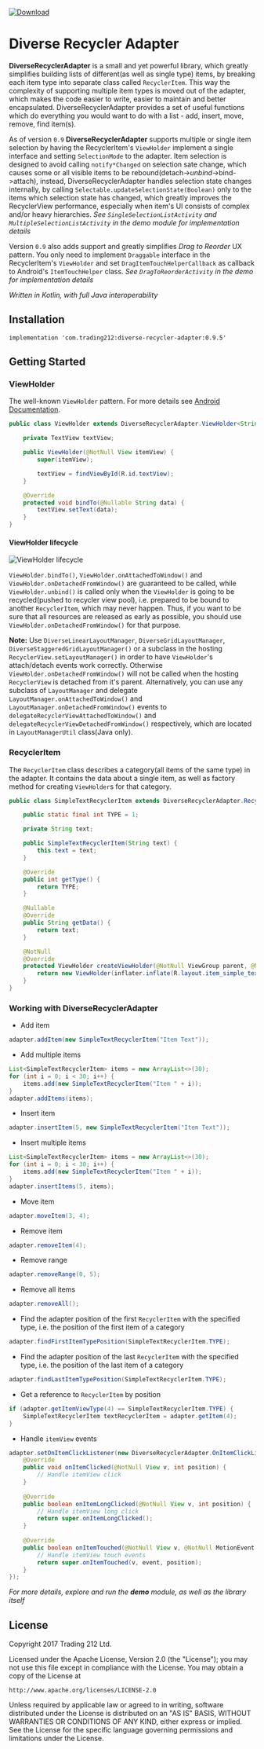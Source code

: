 [ ![Download](https://api.bintray.com/packages/trading-212/maven/diverse-recycler-adapter/images/download.svg) ](https://bintray.com/trading-212/maven/diverse-recycler-adapter/_latestVersion)

# Diverse Recycler Adapter

**DiverseRecyclerAdapter** is a small and yet powerful library, which greatly simplifies building lists of different(as well as single type) items, by breaking each item type into separate class called `RecyclerItem`. This way the complexity of supporting multiple item types is moved out of the adapter, which makes the code easier to write, easier to maintain and better encapsulated. DiverseRecyclerAdapter provides a set of useful functions which do everything you would want to do with a list - add, insert, move, remove, find item(s).

As of version `0.9` **DiverseRecyclerAdapter** supports multiple or single item selection by having the RecyclerItem's `ViewHolder` implement a single interface and setting `SelectionMode` to the adapter. Item selection is designed to avoid calling `notify*Changed` on selection sate change, which causes some or all visible items to be rebound(detach->*unbind*->bind->attach), instead, DiverseRecyclerAdapter handles selection state changes internally, by calling `Selectable.updateSelectionState(Boolean)` only to the items which selection state has changed, which greatly improves the RecyclerView performance, especially when item's UI consists of complex and/or heavy hierarchies.
*See `SingleSelectionListActivity` and `MultipleSelectionListActivity` in the demo module for implementation details*

Version `0.9` also adds support and greatly simplifies *Drag to Reorder* UX pattern. You only need to implement `Draggable` interface in the RecyclerItem's `ViewHolder` and set `DragItemTouchHelperCallback` as callback to Android's `ItemTouchHelper` class. 
*See `DragToReorderActivity` in the demo for implementation details*

*Written in Kotlin, with full Java interoperability*

## Installation

```implementation 'com.trading212:diverse-recycler-adapter:0.9.5'```

## Getting Started

### ViewHolder

The well-known `ViewHolder` pattern. For more details see [Android Documentation](https://developer.android.com/reference/android/support/v7/widget/RecyclerView.ViewHolder.html).

```java
public class ViewHolder extends DiverseRecyclerAdapter.ViewHolder<String> {

    private TextView textView;

    public ViewHolder(@NotNull View itemView) {
        super(itemView);

        textView = findViewById(R.id.textView);
    }

    @Override
    protected void bindTo(@Nullable String data) {
        textView.setText(data);
    }
}
```

#### ViewHolder lifecycle

![ViewHolder lifecycle](docs/ViewHolderLifecycle.png)

`ViewHolder.bindTo()`, `ViewHolder.onAttachedToWindow()` and `ViewHolder.onDetachedFromWindow()` are guaranteed to be called, while `ViewHolder.unbind()` is called only when the `ViewHolder` is going to be recycled(pushed to recycler view pool), i.e. prepared to be bound to another `RecyclerItem`, which may never happen. Thus, if you want to be sure that all resources are released as early as possible, you should use `ViewHolder.onDetachedFromWindow()` for that purpose. 

**Note:** Use `DiverseLinearLayoutManager`, `DiverseGridLayoutManager`, `DiverseStaggeredGridLayoutManager()` or a subclass in the hosting `RecyclerView.setLayoutManager()` in order to have `ViewHolder`'s attach/detach events work correctly. Otherwise `ViewHolder.onDetachedFromWindow()` will not be called when the hosting `RecyclerView` is detached from it's parent. Alternatively, you can use any subclass of `LayoutManager` and delegate `LayoutManager.onAttachedToWindow()` and `LayoutManager.onDetachedFromWindow()` events to `delegateRecyclerViewAttachedToWindow()` and `delegateRecyclerViewDetachedFromWindow()` respectively, which are located in `LayoutManagerUtil` class(Java only).

### RecyclerItem

The `RecyclerItem` class describes a category(all items of the same type) in the adapter. It contains the data about a single item, as well as factory method for creating `ViewHolder`s for that category.

```java
public class SimpleTextRecyclerItem extends DiverseRecyclerAdapter.RecyclerItem<String, ViewHolder> {

    public static final int TYPE = 1;

    private String text;

    public SimpleTextRecyclerItem(String text) {
        this.text = text;
    }

    @Override
    public int getType() {
        return TYPE;
    }

    @Nullable
    @Override
    public String getData() {
        return text;
    }

    @NotNull
    @Override
    protected ViewHolder createViewHolder(@NotNull ViewGroup parent, @NotNull LayoutInflater inflater) {
        return new ViewHolder(inflater.inflate(R.layout.item_simple_text, parent, false));
    }
}

```

### Working with DiverseRecyclerAdapter

- Add item
```java
adapter.addItem(new SimpleTextRecyclerItem("Item Text"));
```
- Add multiple items
```java
List<SimpleTextRecyclerItem> items = new ArrayList<>(30);
for (int i = 0; i < 30; i++) {
    items.add(new SimpleTextRecyclerItem("Item " + i));
}  
adapter.addItems(items);
```
- Insert item
```java
adapter.insertItem(5, new SimpleTextRecyclerItem("Item Text"));
```
- Insert multiple items
```java
List<SimpleTextRecyclerItem> items = new ArrayList<>(30);
for (int i = 0; i < 30; i++) {
    items.add(new SimpleTextRecyclerItem("Item " + i));
}  
adapter.insertItems(5, items);
```
- Move item
```java
adapter.moveItem(3, 4);
```
- Remove item
```java
adapter.removeItem(4);
```
- Remove range
```java
adapter.removeRange(0, 5);
```
- Remove all items
```java
adapter.removeAll();
```
- Find the adapter position of the first `RecyclerItem` with the specified type, i.e. the position of the first item of a category
```java
adapter.findFirstItemTypePosition(SimpleTextRecyclerItem.TYPE);
```
- Find the adapter position of the last `RecyclerItem` with the specified type, i.e. the position of the last item of a category
```java
adapter.findLastItemTypePosition(SimpleTextRecyclerItem.TYPE);
```
- Get a reference to `RecyclerItem` by position
```java
if (adapter.getItemViewType(4) == SimpleTextRecyclerItem.TYPE) {
    SimpleTextRecyclerItem textRecyclerItem = adapter.getItem(4);
}
````
- Handle `itemView` events
```java
adapter.setOnItemClickListener(new DiverseRecyclerAdapter.OnItemClickListener() {
    @Override
    public void onItemClicked(@NotNull View v, int position) {
        // Handle itemView click
    }
    
    @Override
    public boolean onItemLongClicked(@NotNull View v, int position) {
        // Handle itemView long click 
        return super.onItemLongClicked();
    }
    
    @Override
    public boolean onItemTouched(@NotNull View v, @NotNull MotionEvent event, int position) {
        // Handle itemView touch events
        return super.onItemTouched(v, event, position);
    }
});
```

*For more details, explore and run the **demo** module, as well as the library itself*

## License

Copyright 2017 Trading 212 Ltd.

Licensed under the Apache License, Version 2.0 (the "License");
you may not use this file except in compliance with the License.
You may obtain a copy of the License at

    http://www.apache.org/licenses/LICENSE-2.0

Unless required by applicable law or agreed to in writing, software
distributed under the License is distributed on an "AS IS" BASIS,
WITHOUT WARRANTIES OR CONDITIONS OF ANY KIND, either express or implied.
See the License for the specific language governing permissions and
limitations under the License.
